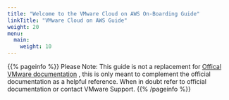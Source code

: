```yaml
---
title: "Welcome to the VMware Cloud on AWS On-Boarding Guide"
linkTitle: "VMware Cloud on AWS Guide"
weight: 20
menu:
  main:
    weight: 10
---
```


{{% pageinfo %}}
Please Note: This guide is not a replacement for <a href="https://docs.vmware.com/en/VMware-Cloud-on-AWS/index.html" target="_blank">Offical VMware documentation</a> , this is only meant to complement the official documentation as a helpful reference. When in doubt refer to official documentation or contact VMware Support.
{{% /pageinfo %}}
